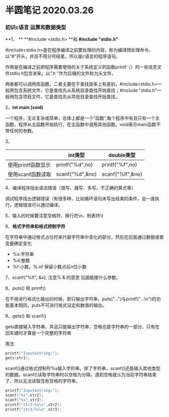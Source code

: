 # 半圆笔记 2020.03.26

### 初识c语言 运算和数据类型

**1、 ** **\#include <stdio.h> **和 **\#include "stdio.h"**

​       \#include<stdio.h>是在程序编译之前要处理的内容，称为编译预处理命令。以“#”开头，并且不用分号结尾，所以是c语言的程序语句。

​        作用是在编译之前把程序需要使用的关于系统定义的函数printf（）的一些信息文件stdio.h包含进来。以“.h ”作为后缀的文件称为头文件。

​         两者都可以调用库函数，二者主要在于查找效率上有差别，#include<stdio.h>一般用包含系统文件，它是查找先从系统目录查找开始查找；#include "stdio.h"一般用包含项目文件，它是查找先从项目目录查找开始查找。



2、**int main (void)**

一个程序，无论复杂或简单，总体上都是一个“函数”,每个程序中有且只有一个主函数，程序从主函数开始执行，在主函数中调用其他函数。void表示main函数不带任何的参数。



3、

| |int类型|double类型|
|-|-|-|
|使用printf函数显示|printf("%d",no)|printf("%f",no)|
|使用scanf函数读取|scanf("%d",&no)|scanf("%lf",&no)|

4、编译程序指出语法错误（错写、漏写、多写，不正确的算式等）

调试程序找出逻辑错误（有很多种，比如循环语句未写出结束的条件，会一直执行，逻辑错误可以通过编译。



5、输入的时候要注意空格符、换行符\n、制表符\t



6、**格式字符串和格式控制字符**

在字符串中通过格式占位符来代替字符串中变化的部分，然后在后面通过数据或者变量确定变化

- %s:字符串
- %d:整数
- %f:小数。%.nf 保留小数点后n位小数

7、scanf("%lf", &x); 注意%  & 的意思 后面能接什么参数。

8、puts()   和  printf()

在不用进行格式化输出的时候，即只输出字符串，puts("...")与printf("...\n")的功能基本相同，puts不可进行格式设定和数值的输出。

9、gets()   和  scanf()

gets直接输入字符串，并且只能输出字符串，空格也是字符串的一部分，只有在回车键时才算是一个完整的字符串

用法

```c
printf("Inputastring:");
gets(str1);
```

scanf()通过格式控制符%s输入字符串。除了字符串，scanf()还能输入其他类型的数据。scanf()读取字符串时以空格为分隔，遇到空格就认为当前字符串结束了，所以无法读取含有空格的字符串。

```c
printf("Inputastring:");
scanf("%s",str2);
scanf("%s",str3);
printf("str2:%s\n",str2);
printf("str3:%s\n",str3);
```

